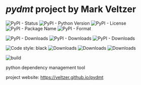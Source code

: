 
# *pydmt* project by Mark Veltzer

![PyPI - Status](https://img.shields.io/pypi/status/pydmt)
![PyPI - Python Version](https://img.shields.io/pypi/pyversions/pydmt)
![PyPI - License](https://img.shields.io/pypi/l/pydmt)
![PyPI - Package Name](https://img.shields.io/pypi/v/pydmt)
![PyPI - Format](https://img.shields.io/pypi/format/pydmt)

![PyPI - Downloads](https://img.shields.io/pypi/dd/pydmt)
![PyPI - Downloads](https://img.shields.io/pypi/dw/pydmt)
![PyPI - Downloads](https://img.shields.io/pypi/dm/pydmt)

![Code style: black](https://img.shields.io/badge/code%20style-black-000000.svg)
![Downloads](https://pepy.tech/badge/pydmt)
![Downloads](https://pepy.tech/badge/pydmt/month)
![Downloads](https://pepy.tech/badge/pydmt/week)

![build](https://github.com/veltzer/pydmt/workflows/build/badge.svg)

python dependency management tool

project website: <https://veltzer.github.io/pydmt>
